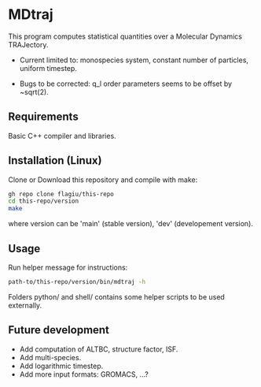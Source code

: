 # MDtraj

This program computes statistical quantities over a Molecular Dynamics TRAJectory.

- Current limited to: monospecies system, constant number of particles, uniform timestep.

- Bugs to be corrected: q_l order parameters seems to be offset by ~sqrt(2).

## Requirements

Basic C++ compiler and libraries.

## Installation (Linux)

Clone or Download this repository and compile with make:
```bash
gh repo clone flagiu/this-repo
cd this-repo/version
make
```
where version can be 'main' (stable version), 'dev' (developement version).

## Usage

Run helper message for instructions:
```bash
path-to/this-repo/version/bin/mdtraj -h
```

Folders python/ and shell/ contains some helper scripts to be used externally.

## Future development

- Add computation of ALTBC, structure factor, ISF.
- Add multi-species.
- Add logarithmic timestep.
- Add more input formats: GROMACS, ...?
